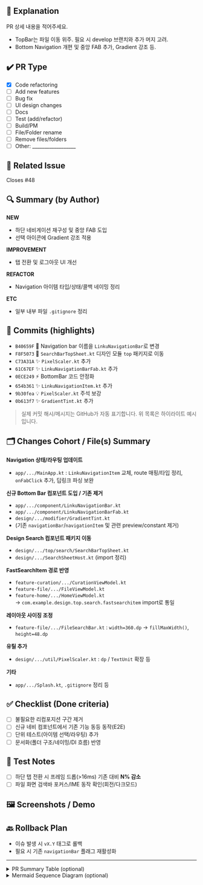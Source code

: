 <!--
PR 제목은 아래 섹션이 아니라 GitHub의 Title 입력란에 작성하세요.
예: Feature/#48 Top Bar & Navigation Bar related code refactoring
-->

## 📝 Explanation
PR 상세 내용을 적어주세요.
- TopBar는 파일 이동 위주. 필요 시 develop 브랜치와 추가 머지 고려.
- Bottom Navigation 개편 및 중앙 FAB 추가, Gradient 강조 등.

## ✔️ PR Type
- [x] Code refactoring
- [ ] Add new features
- [ ] Bug fix
- [ ] UI design changes
- [ ] Docs
- [ ] Test (add/refactor)
- [ ] Build/PM
- [ ] File/Folder rename
- [ ] Remove files/folders
- [ ] Other: __________________

## 📎 Related Issue
Closes #48

## 🔍 Summary (by Author)
**NEW**
- 하단 네비게이션 재구성 및 중앙 FAB 도입
- 선택 아이콘에 Gradient 강조 적용

**IMPROVEMENT**
- 탭 전환 및 로그아웃 UI 개선

**REFACTOR**
- Navigation 아이템 타입/상태/콜백 네이밍 정리

**ETC**
- 일부 내부 파일 `.gitignore` 정리

## 🧩 Commits (highlights)
- `B40659F` 🚚 Navigation bar 이름을 `LinkuNavigationBar`로 변경
- `F8F5073` 🚚 `SearchBarTopSheet.kt` 디자인 모듈 `top` 패키지로 이동
- `C73A31A` ✨ `PixelScaler.kt` 추가
- `61C67EF` ✨ `LinkuNavigationBarFab.kt` 추가
- `0ECE249` ⚡️ BottomBar 코드 안정화
- `654b361` ✨ `LinkuNavigationItem.kt` 추가
- `9b30fea` 💡 `PixelScaler.kt` 주석 보강
- `0b613f7` ✨ `GradientTint.kt` 추가
> 실제 커밋 해시/메시지는 GitHub가 자동 표기합니다. 위 목록은 하이라이트 예시입니다.

## 🗂 Changes Cohort / File(s) Summary
**Navigation 상태/라우팅 업데이트**
- `app/.../MainApp.kt` : `LinkuNavigationItem` 교체, route 매핑/타입 정리, `onFabClick` 추가, 딥링크 파싱 보완

**신규 Bottom Bar 컴포넌트 도입 / 기존 제거**
- `app/.../component/LinkuNavigationBar.kt`
- `app/.../component/LinkuNavigationBarFab.kt`
- `design/.../modifier/GradientTint.kt`
- (기존 `navigationBar`/`navigationItem` 및 관련 preview/constant 제거)

**Design Search 컴포넌트 패키지 이동**
- `design/.../top/search/SearchBarTopSheet.kt`
- `design/.../SearchSheetHost.kt` (import 정리)

**FastSearchItem 경로 반영**
- `feature-curation/.../CurationViewModel.kt`
- `feature-file/.../FileViewModel.kt`
- `feature-home/.../HomeViewModel.kt`  
  → `com.example.design.top.search.fastsearchitem` import로 통일

**레이아웃 사이징 조정**
- `feature-file/.../FileSearchBar.kt` : `width=360.dp` → `fillMaxWidth()`, `height=48.dp`

**유틸 추가**
- `design/.../util/PixelScaler.kt` : `dp` / `TextUnit` 확장 등

**기타**
- `app/.../Splash.kt`, `.gitignore` 정리 등

## ✅ Checklist (Done criteria)
- [ ] 불필요한 리컴포지션 구간 제거
- [ ] 신규 네비 컴포넌트에서 기존 기능 동등 동작(E2E)
- [ ] 단위 테스트(아이템 선택/라우팅) 추가
- [ ] 문서화(폴더 구조/네이밍/DI 흐름) 반영

## 🧪 Test Notes
- [ ] 하단 탭 전환 시 프레임 드롭(>16ms) 기존 대비 **N% 감소**
- [ ] 파일 화면 검색바 포커스/IME 동작 확인(회전/다크모드)

## 🖼 Screenshots / Demo
<!-- 필요 시 이미지/GIF 첨부 -->

## 🔙 Rollback Plan
- 이슈 발생 시 `vX.Y` 태그로 롤백
- 필요 시 기존 `navigationBar` 플래그 재활성화

---

<!-- (옵션) PR 상단 요약 카드가 필요할 때 붙여넣기 -->
<details>
<summary>PR Summary Table (optional)</summary>

| Status | Title/No. | Author | Base ← Head | Merged | Commits | Checks | Files |
|--------|-----------|--------|-------------|--------|---------|--------|-------|
| MERGED | Feature/#48 Top Bar & Navigation Bar related code refactoring #51 | KateteDeveloper | develop ← feature/#48 | 17 hours ago | 11 | 0 | 19 |

</details>

<!-- (옵션) 시퀀스 다이어그램: PR 본문에서 바로 렌더링됩니다. -->
<details>
<summary>Mermaid Sequence Diagram (optional)</summary>

```mermaid
sequenceDiagram
    participant U as User
    participant App as MainApp
    participant Nav as LinkuNavigationBar
    participant VM as HomeViewModel
    participant R as Router

    U->>Nav: 탭 아이템 탭(Feeds)
    Nav->>App: onNavClick(item=Feeds)
    App->>R: navigate("/feeds")
    R-->>VM: onRouteChanged("/feeds")
    VM-->>App: UiState(feeds, selected=Feeds)
    App-->>Nav: props { selected=Feeds, badge=... }

    U->>Nav: 중앙 FAB 클릭
    Nav->>App: onFabClick()
    App->>R: navigate("/quick-link")
